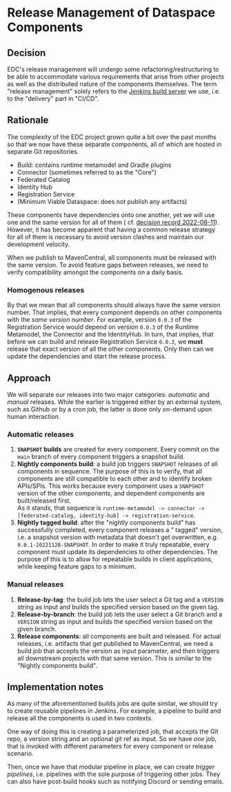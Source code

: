 # Release Management of Dataspace Components

## Decision

EDC's release management will undergo some refactoring/restructuring to be able to accommodate various requirements that
arise from other projects as well as the distributed nature of the components themselves. The term "release management"
solely refers to the [Jenkins build server](https://ci.eclipse.org/edc) we use, i.e. to the "delivery" part in "CI/CD".

## Rationale

The complexity of the EDC project grown quite a bit over the past months so that we now have these separate components,
all of which are hosted in separate Git repositories.

- Build: contains runtime metamodel and Gradle plugins
- Connector (sometimes referred to as the "Core")
- Federated Catalog
- Identity Hub
- Registration Service
- (Minimum Viable Dataspace: does not publish any artifacts)

These components have dependencies onto one another, yet we will use one and the same version for all of them (
cf. [decision record 2022-08-11](../2022-08-11-versioning_and_artifacts)). However, it has become apparent that having a
common release strategy for all of them is necessary to avoid version clashes and maintain our development velocity.

When we publish to MavenCentral, all components must be released with the same version. To avoid feature gaps between
releases, we need to verify compatibility amongst the components on a daily basis.

### Homogenous releases

By that we mean that all components should always have the same version number. That implies, that every component
depends on other components with the _same version number_. For example, version `0.0.3` of the Registration
Service would depend on version `0.0.3` of the Runtime Metamodel, the Connector and the IdentityHub. In turn,
that implies, that before we can build and release Registration Service `0.0.3`, we **must** release that exact
version of all the other components. Only then can we update the dependencies and start the release process.

## Approach

We will separate our releases into two major categories: _automatic_ and _manual_ releases. While the earlier is
triggered either by an external system, such as Github or by a cron job, the latter is done only on-demand upon human
interaction.

### Automatic releases

1. **`SNAPSHOT` builds** are created for every component. Every commit on the `main` branch of every component triggers
   a
   snapshot build.
2. **Nightly components build**: a build job triggers `SNAPSHOT` releases of all components in sequence. The purpose of
   this
   is to verify, that all components are still compatible to each other and to identify broken APIs/SPIs. This works
   because every component uses a `SNAPSHOT` version of the other components, and dependent components are
   built/released first. <br/>
   As it stands, that sequence
   is `runtime-metamodel -> connector -> [federated-catalog, identity-hub] -> registration-service`.
3. **Nightly tagged build**: after the "nightly components build" has successfully completed, every component releases
   a "
   tagged" version, i.e. a snapshot version with metadata that doesn't get overwritten, e.g. `0.0.1-20221128-SNAPSHOT`.
   In order to make it truly repeatable, every component must update its dependencies to other dependencies.
   The purpose of this is to allow for repeatable builds in client applications, while keeping feature gaps to a
   minimum.

### Manual releases

1. **Release-by-tag**: the build job lets the user select a Git tag and a `VERSION` string as input and builds the
   specified
   version based on the given tag.
2. **Release-by-branch**: the build job lets the user select a Git branch and a `VERSION` string as input and builds the
   specified version based on the given branch.
3. **Release components**: all components are built and released. For actual releases, i.e. artifacts that get published
   to
   MavenCentral, we need a build job that accepts the version as input parameter, and then triggers all downstream
   projects with that same version. This is similar to the "Nightly components build".

## Implementation notes

As many of the aforementioned builds jobs are quite similar, we should try to create reusable pipelines in Jenkins. For
example, a pipeline to build and release all the components is used in two contexts.

One way of doing this is creating a parameterized job, that accepts the Git repo, a version string and an optional git
ref as input. So we have _one_ job, that is invoked with different parameters for every component or release scenario.

Then, once we have that modular pipeline in place, we can create _trigger pipelines_, i.e. pipelines with the sole
purpose of triggering other jobs. They can also have post-build hooks such as notifying Discord or sending emails. 
